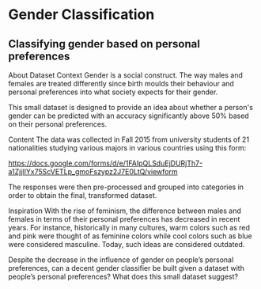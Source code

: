 # Gender Classification
## Classifying gender based on personal preferences

About Dataset
Context
Gender is a social construct. The way males and females are treated differently since birth moulds their behaviour and personal preferences into what society expects for their gender.

This small dataset is designed to provide an idea about whether a person's gender can be predicted with an accuracy significantly above 50% based on their personal preferences.

Content
The data was collected in Fall 2015 from university students of 21 nationalities studying various majors in various countries using this form:

https://docs.google.com/forms/d/e/1FAIpQLSduEjDURjTh7-a1ZjjlIYx75ScVETLp_gmoFszypz2J7E0LtQ/viewform

The responses were then pre-processed and grouped into categories in order to obtain the final, transformed dataset.

Inspiration
With the rise of feminism, the difference between males and females in terms of their personal preferences has decreased in recent years. For instance, historically in many cultures, warm colors such as red and pink were thought of as feminine colors while cool colors such as blue were considered masculine. Today, such ideas are considered outdated.

Despite the decrease in the influence of gender on people’s personal preferences, can a decent gender classifier be built given a dataset with people’s personal preferences? What does this small dataset suggest?
